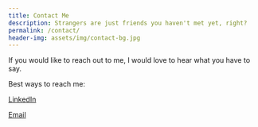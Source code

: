 ```yaml
---
title: Contact Me
description: Strangers are just friends you haven't met yet, right?
permalink: /contact/
header-img: assets/img/contact-bg.jpg
---
```


If you would like to reach out to me, I would love to hear what you have to say.

Best ways to reach me:

[LinkedIn](https://www.linkedin.com/in/nicholasjmireles)

[Email](nicholasjmireles@gmail.com)

